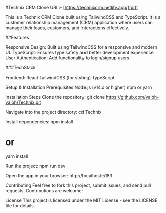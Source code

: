#Technix CRM Clone
URL:- [https://technixcrm.netlify.app/](url)

This is a Technix CRM Clone built using TailwindCSS and TypeScript. It is a customer relationship management (CRM) application where users can manage their leads, customers, and interactions effectively.

##Features

Responsive Design: Built using TailwindCSS for a responsive and modern UI.
TypeScript: Ensures type safety and better development experience.
User Authentication: Add functionality to login/signup users 

###TechStack

Frontend:
React
TailwindCSS (for styling)
TypeScript

Setup & Installation
Prerequisites
Node.js (v14.x or higher)
npm or yarn

Installation Steps
Clone the repository:
git clone https://github.com/vaibh-vaibh/Technix.git

Navigate into the project directory:
cd Technix

Install dependencies:
npm install
# or
yarn install

Run the project:
npm run dev

Open the app in your browser:
http://localhost:5183

Contributing
Feel free to fork this project, submit issues, and send pull requests. Contributions are welcome!

License
This project is licensed under the MIT License - see the LICENSE file for details.
